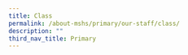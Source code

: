 ```yaml
---
title: Class
permalink: /about-mshs/primary/our-staff/class/
description: ""
third_nav_title: Primary
---
```

